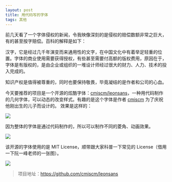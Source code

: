 ```yaml
---
layout: post
title: 用代码写的字体
tags: 其他
---
```


前几天看了一个字体侵权的新闻，令我映像深刻的是侵权的赔偿数额非常之巨大，有的甚至按字赔偿。百科的解释是如下：

汉字，它是经过几千年演变而来通用性的文字，在中国文化中有着举足轻重的位置。字体的商业使用需要获得授权，有些甚至需要付高额的版权费用，原因在于，字体是有版权的，是由企业或组织的一堆设计师经过很大的财力、人力、技术的投入完成的。

知识产权是值得被尊重的，同时也要保持敬畏，毕竟凝结的是作者和公司的心血。

今天要推荐的项目是一个开源的炫酷字体：[cmiscm/leonsans](<https://github.com/cmiscm/leonsans>)，一种用代码制作的几何字体，可以动态的改变样式。有趣的是这个字体是作者 [cmiscm](https://github.com/cmiscm) 为了庆祝他刚出生的儿子而设计的。 效果是这样的：

![](<https://raw.githubusercontent.com/cmiscm/leonsans/gh-pages/screenshot/uppercase.gif>)

因为整体的字体是通过代码制作的，所以可以制作不同的菱角、动画效果。

![](<https://raw.githubusercontent.com/cmiscm/leonsans/gh-pages/screenshot/wave.gif>)

该开源的字体使用的是 MIT License，顺带跟大家科普一下常见的 License（借用一下阮一峰老师的一张图）。

![](<http://www.ruanyifeng.com/blogimg/asset/201105/free_software_licenses.png>)

> 项目地址：<https://github.com/cmiscm/leonsans>